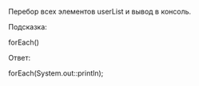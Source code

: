 Перебор всех элементов userList и вывод в консоль.

Подсказка:
<div class="hint">
forEach()
</div>

Ответ:
<div class="hint">
forEach(System.out::println);
</div>
